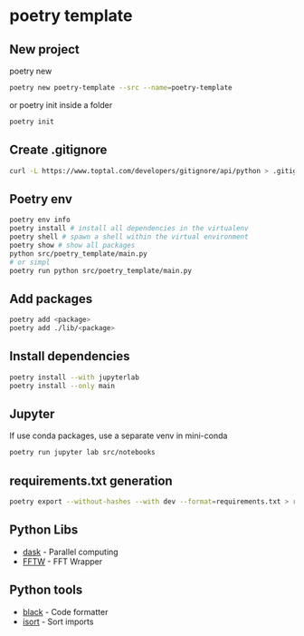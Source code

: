 # poetry template

## New project

poetry new

```sh
poetry new poetry-template --src --name=poetry-template
```

or poetry init inside a folder

```sh
poetry init
```

## Create .gitignore

```sh
curl -L https://www.toptal.com/developers/gitignore/api/python > .gitignore
```

## Poetry env

```sh
poetry env info
poetry install # install all dependencies in the virtualenv
poetry shell # spawn a shell within the virtual environment
poetry show # show all packages
python src/poetry_template/main.py
# or simpl
poetry run python src/poetry_template/main.py
```

## Add packages

```sh
poetry add <package>
poetry add ./lib/<package>
```

## Install dependencies

```sh
poetry install --with jupyterlab
poetry install --only main
```

## Jupyter

If use conda packages, use a separate venv in mini-conda

```sh
poetry run jupyter lab src/notebooks
```

## requirements.txt generation

```sh
poetry export --without-hashes --with dev --format=requirements.txt > requirements.txt
```

## Python Libs

* [dask](https://www.dask.org/) - Parallel computing
* [FFTW](https://doku.lrz.de/fftw-fastest-fourier-transform-in-the-west-11481674.html) - FFT Wrapper

## Python tools

* [black](https://github.com/psf/black) - Code formatter
* [isort](https://pycqa.github.io/isort/) - Sort imports
